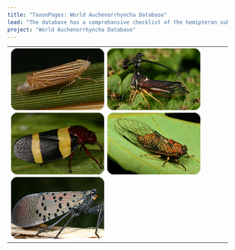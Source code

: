 ```yaml
---
title: "TaxonPages: World Auchenorrhyncha Database"
lead: "The database has a comprehansive checklist of the hemipteran suborder Auchenorrhyncha. Besides nomenclature, the database contains descriptions, distributions, biological associations (host plants, parasitoids, etc.), literature references, illustrations, and tools for identification of selected groups. It was designed and maintained with support from several grants from National Science Foundation (USA)."
project: "World Auchenorrhyncha Database"
---
```


<table border='0' align='center' width='100%'><tr><td>
<img src='../public/Flexamia_grammica_Cicadellidae.png' alt='Cicadellidae: Flexamia grammica (Ball, 1900). Photo by C.H. Dietrich'>
<img src='../public/Bocydium_PNSO.png' alt='Membracidae: Bocydium sp. Photo by C.H. Dietrich'>
<img src='../public/Cercopidae_Brazil.png' alt='Cecropidae from Brazil. Photo by C.H. Dietrich'>
<img src='../public/Cicadidae_Cicadetta_calliope.png' alt='Cicadidae: Cicadetta calliope (Walker, 1830). Photo by C.H. Dietrich'>
<img src='../public/Fulgorid_Lycorma_delicatula_China.png' alt='Fulgoridae: Lycorma delicatula (White, 1845). Photo by C.H. Dietrich'>
</td></tr></table>

<br>
<center>
<autocomplete-otu style='40rem;'/>
</center>

